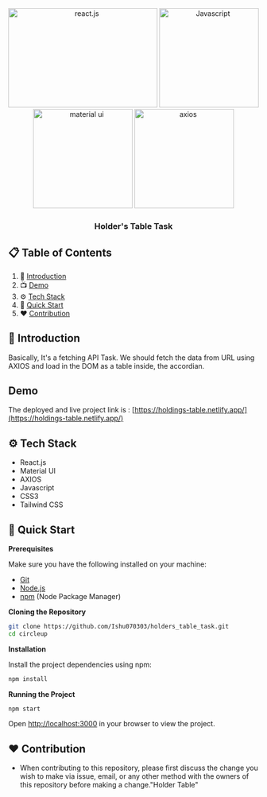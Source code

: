 <div align="center">
  <div display="flex">
    <img src="https://www.freecodecamp.org/news/content/images/size/w2000/2020/02/Ekran-Resmi-2019-11-18-18.08.13.png"  height='200' width='300' alt="react.js" />
    <img src="https://logosdownload.com/logo/javascript-logo-big.png" height='200' width='200'  alt="Javascript" />
    <img src="https://tse1.mm.bing.net/th?id=OIP.rpiHSO8j5Ng9dzobkcvAkQAAAA&pid=Api&P=0&h=180" height='200' width='200' alt="material ui" />
    <img src="https://tse4.mm.bing.net/th?id=OIP.TosL0Wayrzj3wS_Jr6m6WAHaC1&pid=Api&P=0&h=180"  height='200' width='200'alt="axios" />
  </div>

  <h3 align="center">Holder's Table Task </h3>
</div>

## 📋 <a name="table">Table of Contents</a>

1. 🤖 [Introduction](#introduction)
2. 📺 [Demo](#demo)
3. ⚙️ [Tech Stack](#tech-stack)
4. 🤸 [Quick Start](#quick-start)
5. ❤️ [Contribution](#contribution)



## <a name="introduction">🤖 Introduction</a>

Basically, It's a fetching API Task. We should fetch the data from URL using AXIOS and load in the DOM as a table inside, the accordian.

## <a name="demo">Demo</a>

The deployed and live project link is : [https://holdings-table.netlify.app/](https://holdings-table.netlify.app/)


## <a name="tech-stack">⚙️ Tech Stack</a>

- React.js
- Material UI
- AXIOS
- Javascript
- CSS3
- Tailwind CSS


## <a name="quick-start">🤸 Quick Start </a>
**Prerequisites**

Make sure you have the following installed on your machine:

- [Git](https://git-scm.com/)
- [Node.js](https://nodejs.org/en)
- [npm](https://www.npmjs.com/) (Node Package Manager)

**Cloning the Repository**

```bash
git clone https://github.com/Ishu070303/holders_table_task.git
cd circleup
```

**Installation**

Install the project dependencies using npm:

```bash
npm install
```

**Running the Project**

```bash
npm start
```

Open [http://localhost:3000](http://localhost:3000) in your browser to view the project.


## <a name="contribution">❤️ Contribution </a>
- When contributing to this repository, please first discuss the change you wish to make via issue, email, or any other method with the owners of this repository before making a change."Holder Table" 
<br />
